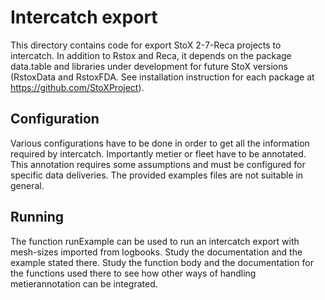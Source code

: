 # Intercatch export

This directory contains code for export StoX 2-7-Reca projects to intercatch. In addition to Rstox and Reca, it depends on the package data.table and libraries under development for future StoX versions (RstoxData and RstoxFDA. See installation instruction for each package at https://github.com/StoXProject).

## Configuration
Various configurations have to be done in order to get all the information required by intercatch. Importantly metier or fleet have to be annotated. This annotation requires some assumptions and must be configured for specific data deliveries. The provided examples files are not suitable in general.

## Running
The function runExample can be used to run an intercatch export with mesh-sizes imported from logbooks. Study the documentation and the example stated there. Study the function body and the documentation for the functions used there to see how other ways of handling metierannotation can be integrated. 